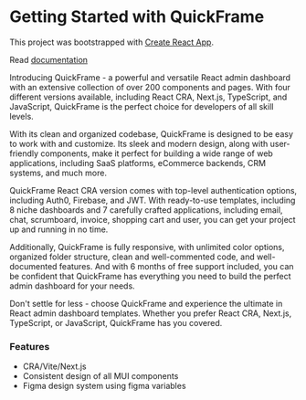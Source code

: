 # Getting Started with QuickFrame

This project was bootstrapped with [Create React App](https://github.com/facebook/create-react-app).

Read [documentation](https://quickframe-doc.vercel.app/)



Introducing QuickFrame - a powerful and versatile React admin dashboard with an extensive collection of over 200 components and pages. With four different versions available, including React CRA, Next.js, TypeScript, and JavaScript, QuickFrame is the perfect choice for developers of all skill levels.

With its clean and organized codebase, QuickFrame is designed to be easy to work with and customize. Its sleek and modern design, along with user-friendly components, make it perfect for building a wide range of web applications, including SaaS platforms, eCommerce backends, CRM systems, and much more.

QuickFrame React CRA version comes with top-level authentication options, including Auth0, Firebase, and JWT. With ready-to-use templates, including 8 niche dashboards and 7 carefully crafted applications, including email, chat, scrumboard, invoice, shopping cart and user, you can get your project up and running in no time.

Additionally, QuickFrame is fully responsive, with unlimited color options, organized folder structure, clean and well-commented code, and well-documented features. And with 6 months of free support included, you can be confident that QuickFrame has everything you need to build the perfect admin dashboard for your needs.

Don't settle for less - choose QuickFrame and experience the ultimate in React admin dashboard templates. Whether you prefer React CRA, Next.js, TypeScript, or JavaScript, QuickFrame has you covered.

### Features
- CRA/Vite/Next.js
- Consistent design of all MUI components
- Figma design system using figma variables
